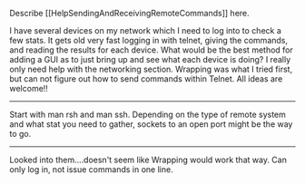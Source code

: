 Describe [[HelpSendingAndReceivingRemoteCommands]] here.

I have several devices on my network which I need to log into to check a few stats.  It gets old very fast logging in with telnet, giving the commands, and reading the results for each device.  What would be the best method for adding a GUI as to just bring up and see what each device is doing?  I really only need help with the networking section.  Wrapping was what I tried first, but can not figure out how to send commands within Telnet.  All ideas are welcome!!


----
Start with man rsh and man ssh.
Depending on the type of remote system and what stat you need to gather, sockets to an open port might be the way to go.

----
Looked into them....doesn't seem like Wrapping would work that way.  Can only log in, not issue commands in one line.